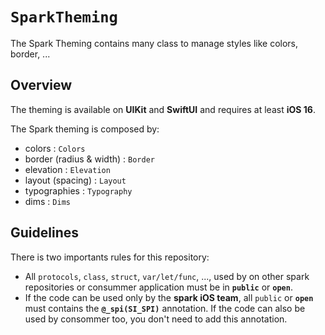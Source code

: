 # `SparkTheming`

The Spark Theming contains many class to manage styles like colors, border, ...

## Overview

The theming is available on **UIKit** and **SwiftUI** and requires at least **iOS 16**.

The Spark theming is composed by:

- colors : ``Colors``
- border (radius & width) : ``Border``
- elevation : ``Elevation``
- layout (spacing) : ``Layout``
- typographies : ``Typography``
- dims : ``Dims``

## Guidelines

There is two importants rules for this repository:

- All `protocols`, `class`, `struct`, `var/let/func`, ..., used by on other spark repositories or consummer application must be in **`public`** or **`open`**.
- If the code can be used only by the **spark iOS team**, all `public` or **`open`** must contains the **`@_spi(SI_SPI)`** annotation. If the code can also be used by consommer too, you don't need to add this annotation.

